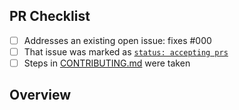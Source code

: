 <!-- 👋 Hi, thanks for sending a PR to tson! 💖.
Please fill out all fields below and make sure each item is true and [x] checked.
Otherwise we may not be able to review your PR. -->

## PR Checklist

- [ ] Addresses an existing open issue: fixes #000
- [ ] That issue was marked as [`status: accepting prs`](https://github.com/trpc/tupleson/issues?q=is%3Aopen+is%3Aissue+label%3A%22status%3A+accepting+prs%22)
- [ ] Steps in [CONTRIBUTING.md](https://github.com/trpc/tupleson/blob/main/.github/CONTRIBUTING.md) were taken

## Overview

<!-- Description of what is changed and how the code change does that. -->
